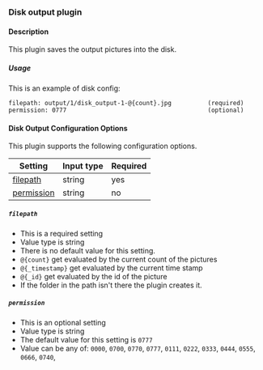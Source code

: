 ### Disk output plugin

#### Description

This plugin saves the output pictures into the disk.

##### Usage
This is an example of disk config:

    filepath: output/1/disk_output-1-@{count}.jpg          (required)
    permission: 0777                                       (optional)
    
#### Disk Output Configuration Options

This plugin supports the following configuration options.

|Setting   |Input type      |  Required |
|-----------|----------------------|-----------|
| [filepath](#filepath)  |  string        | yes     |
| [permission](#permission)  |  string            |   no     |

##### `filepath`
 * This is a required setting
 * Value type is string
 * There is no default value for this setting.
 * `@{count}` get evaluated by the current count of the pictures
 * `@{_timestamp}` get evaluated by the current time stamp
 * `@{_id}` get evaluated by the id of the picture
 * If the folder in the path isn't there the plugin creates it.

##### `permission`
 * This is an optional setting
 * Value type is string
 * The default value for this setting is `0777`
 * Value can be any of: `0000`, `0700`, `0770`, `0777`, `0111`, `0222`, `0333`, `0444`, `0555`, `0666`, `0740`,
 
